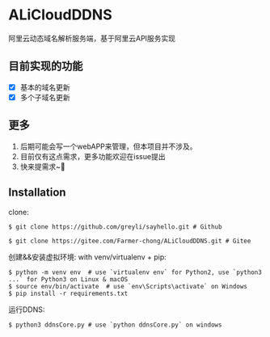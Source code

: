 # ALiCloudDDNS
阿里云动态域名解析服务端，基于阿里云API服务实现

## 目前实现的功能
- [X] 基本的域名更新
- [X] 多个子域名更新

## 更多
1. 后期可能会写一个webAPP来管理，但本项目并不涉及。
2. 目前仅有这点需求，更多功能欢迎在issue提出
3. 快来提需求~🦆

## Installation
clone:

```shell
$ git clone https://github.com/greyli/sayhello.git # Github

$ git clone https://gitee.com/Farmer-chong/ALiCloudDDNS.git # Gitee

```

创建&&安装虚拟环境:
with venv/virtualenv + pip:

```shell
$ python -m venv env  # use `virtualenv env` for Python2, use `python3 ...` for Python3 on Linux & macOS
$ source env/bin/activate  # use `env\Scripts\activate` on Windows
$ pip install -r requirements.txt
```

运行DDNS:
```shell
$ python3 ddnsCore.py # use `python ddnsCore.py` on windows
```